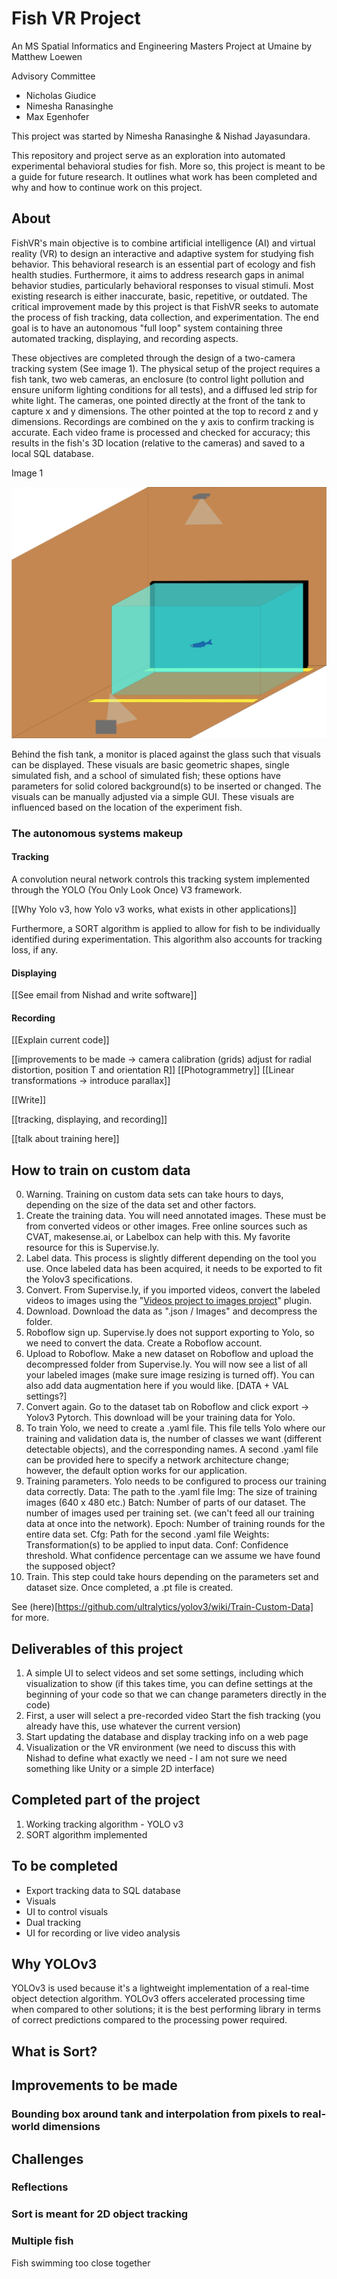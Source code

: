 # Fish VR Project

An MS Spatial Informatics and Engineering Masters Project at Umaine by Matthew Loewen

Advisory Committee

- Nicholas Giudice
- Nimesha Ranasinghe
- Max Egenhofer

This project was started by Nimesha Ranasinghe & Nishad Jayasundara.

This repository and project serve as an exploration into automated experimental behavioral studies for fish. More so, this project is meant to be a guide for future research. It outlines what work has been completed and why and how to continue work on this project.

## About

FishVR's main objective is to combine artificial intelligence (AI) and virtual reality (VR) to design an interactive and adaptive system for studying fish behavior. This behavioral research is an essential part of ecology and fish health studies. Furthermore, it aims to address research gaps in animal behavior studies, particularly behavioral responses to visual stimuli. Most existing research is either inaccurate, basic, repetitive, or outdated. The critical improvement made by this project is that FishVR seeks to automate the process of fish tracking, data collection, and experimentation. The end goal is to have an autonomous "full loop" system containing three automated tracking, displaying, and recording aspects.

These objectives are completed through the design of a two-camera tracking system (See image 1). The physical setup of the project requires a fish tank, two web cameras, an enclosure (to control light pollution and ensure uniform lighting conditions for all tests), and a diffused led strip for white light. The cameras, one pointed directly at the front of the tank to capture x and y dimensions. The other pointed at the top to record z and y dimensions. Recordings are combined on the y axis to confirm tracking is accurate. Each video frame is processed and checked for accuracy; this results in the fish's 3D location (relative to the cameras) and saved to a local SQL database.

Image 1

![Image 1 - Physical setup of fishVR](https://github.com/mattdoescode/FishProject/blob/master/frame%20differencing/graphics/illustration_without_dimensions.jpg)

Behind the fish tank, a monitor is placed against the glass such that visuals can be displayed. These visuals are basic geometric shapes, single simulated fish, and a school of simulated fish; these options have parameters for solid colored background(s) to be inserted or changed. The visuals can be manually adjusted via a simple GUI. These visuals are influenced based on the location of the experiment fish.

### The autonomous systems makeup

#### Tracking

A convolution neural network controls this tracking system implemented through the YOLO (You Only Look Once) V3 framework.

[[Why Yolo v3, how Yolo v3 works, what exists in other applications]]

Furthermore, a SORT algorithm is applied to allow for fish to be individually identified during experimentation. This algorithm also accounts for tracking loss, if any.

#### Displaying

[[See email from Nishad and write software]]

#### Recording

[[Explain current code]]

[[improvements to be made -> camera calibration (grids) adjust for radial distortion, position T and orientation R]]
[[Photogrammetry]]
[[Linear transformations -> introduce parallax]]

[[Write]]

[[tracking, displaying, and recording]]

[[talk about training here]]

## How to train on custom data

0. Warning. Training on custom data sets can take hours to days, depending on the size of the data set and other factors.
1. Create the training data. You will need annotated images. These must be from converted videos or other images. Free online sources such as CVAT, makesense.ai, or Labelbox can help with this. My favorite resource for this is Supervise.ly.
2. Label data. This process is slightly different depending on the tool you use. Once labeled data has been acquired, it needs to be exported to fit the Yolov3 specifications.
3. Convert. From Supervise.ly, if you imported videos, convert the labeled videos to images using the "[Videos project to images project](https://app.supervise.ly/ecosystem/apps/supervisely-ecosystem%2Fturn-video-project-into-images)" plugin.
4. Download. Download the data as ".json / Images" and decompress the folder.
5. Roboflow sign up. Supervise.ly does not support exporting to Yolo, so we need to convert the data. Create a Roboflow account.
6. Upload to Roboflow. Make a new dataset on Roboflow and upload the decompressed folder from Supervise.ly. You will now see a list of all your labeled images (make sure image resizing is turned off). You can also add data augmentation here if you would like. [DATA + VAL settings?]
7. Convert again. Go to the dataset tab on Roboflow and click export -> Yolov3 Pytorch. This download will be your training data for Yolo.
8. To train Yolo, we need to create a .yaml file. This file tells Yolo where our training and validation data is, the number of classes we want (different detectable objects), and the corresponding names. A second .yaml file can be provided here to specify a network architecture change; however, the default option works for our application.
9. Training parameters. Yolo needs to be configured to process our training data correctly.
   Data: The path to the .yaml file
   Img: The size of training images (640 x 480 etc.)
   Batch: Number of parts of our dataset. The number of images used per training set. (we can't feed all our training data at once into the network).
   Epoch: Number of training rounds for the entire data set.
   Cfg: Path for the second .yaml file
   Weights: Transformation(s) to be applied to input data.
   Conf: Confidence threshold. What confidence percentage can we assume we have found the supposed object?
10. Train. This step could take hours depending on the parameters set and dataset size. Once completed, a .pt file is created.

See (here)[https://github.com/ultralytics/yolov3/wiki/Train-Custom-Data] for more.

## Deliverables of this project

1. A simple UI to select videos and set some settings, including which visualization to show (if this takes time, you can define settings at the beginning of your code so that we can change parameters directly in the code)
2. First, a user will select a pre-recorded video
   Start the fish tracking (you already have this, use whatever the current version)
3. Start updating the database and display tracking info on a web page
4. Visualization or the VR environment (we need to discuss this with Nishad to define what exactly we need - I am not sure we need something like Unity or a simple 2D interface)

## Completed part of the project

1. Working tracking algorithm - YOLO v3
2. SORT algorithm implemented

## To be completed

- Export tracking data to SQL database
- Visuals
- UI to control visuals
- Dual tracking
- UI for recording or live video analysis

## Why YOLOv3

YOLOv3 is used because it's a lightweight implementation of a real-time object detection algorithm. YOLOv3 offers accelerated processing time when compared to other solutions; it is the best performing library in terms of correct predictions compared to the processing power required.

## What is Sort?

## Improvements to be made

### Bounding box around tank and interpolation from pixels to real-world dimensions

## Challenges

### Reflections

### Sort is meant for 2D object tracking

### Multiple fish

Fish swimming too close together
